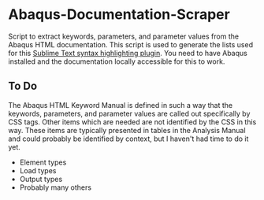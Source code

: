 # Abaqus-Documentation-Scraper
Script to extract keywords, parameters, and parameter values from the Abaqus HTML documentation. This script is used to generate the lists used for this [Sublime Text syntax highlighting plugin](https://github.com/bendeaton/Abaqus-Sublime). You need to have Abaqus installed and the documentation locally accessible for this to work.

## To Do

The Abaqus HTML Keyword Manual is defined in such a way that the keywords, parameters, and parameter values are called out specifically by CSS tags. Other items which are needed are not identified by the CSS in this way. These items are typically presented in tables in the Analysis Manual and could probably be identified by context, but I haven't had time to do it yet.

* Element types
* Load types
* Output types
* Probably many others
